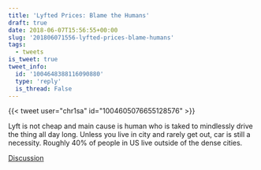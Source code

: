 ```yaml
---
title: 'Lyfted Prices: Blame the Humans'
draft: true
date: 2018-06-07T15:56:55+00:00
slug: '201806071556-lyfted-prices-blame-humans'
tags:
  - tweets
is_tweet: true
tweet_info:
  id: '1004648388116090880'
  type: 'reply'
  is_thread: False
---
```




{{< tweet user="chr1sa" id="1004605076655128576" >}}

Lyft is not cheap and main cause is human who is taked to mindlessly drive the thing all day long. Unless you live in city and rarely get out, car is still a necessity. Roughly 40% of people in US live outside of the dense cities.

[Discussion](https://x.com/sytelus/status/1004648388116090880)
